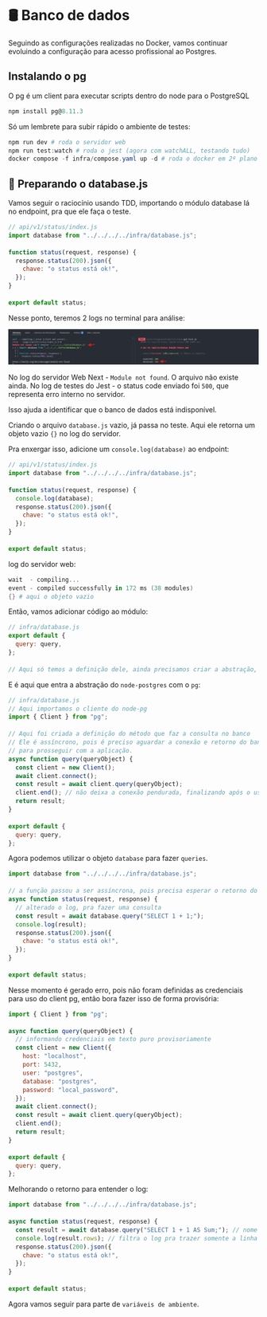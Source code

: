 # 🛢️ Banco de dados

Seguindo as configurações realizadas no Docker, vamos continuar evoluindo a configuração para acesso profissional ao Postgres.

## Instalando o pg

O pg é um client para executar scripts dentro do node para o PostgreSQL

```powershell
npm install pg@8.11.3
```

Só um lembrete para subir rápido o ambiente de testes:

```powershell
npm run dev # roda o servidor web
npm run test:watch # roda o jest (agora com watchALL, testando tudo)
docker compose -f infra/compose.yaml up -d # roda o docker em 2º plano com o BD
```

## 📜 Preparando o database.js

Vamos seguir o raciocínio usando TDD, importando o módulo database lá no endpoint, pra que ele faça o teste.

```js
// api/v1/status/index.js
import database from "../../../../infra/database.js";

function status(request, response) {
  response.status(200).json({
    chave: "o status está ok!",
  });
}

export default status;
```

Nesse ponto, teremos 2 logs no terminal para análise:

![Erro status code 500](img/erro-interno-cod-500.png)

No log do servidor Web Next - `Module not found`. O arquivo não existe ainda.
No log de testes do Jest - o status code enviado foi `500`, que representa erro interno no servidor.

Isso ajuda a identificar que o banco de dados está indisponível.

Criando o arquivo `database.js` vazio, já passa no teste. Aqui ele retorna um objeto vazio `{}` no log do servidor.

Pra enxergar isso, adicione um `console.log(database)` ao endpoint:

```js
// api/v1/status/index.js
import database from "../../../../infra/database.js";

function status(request, response) {
  console.log(database);
  response.status(200).json({
    chave: "o status está ok!",
  });
}

export default status;
```

log do servidor web:

```powershell
wait  - compiling...
event - compiled successfully in 172 ms (38 modules)
{} # aqui o objeto vazio
```

Então, vamos adicionar código ao módulo:

```js
// infra/database.js
export default {
  query: query,
};

// Aqui só temos a definição dele, ainda precisamos criar a abstração, pra facilitar suas chamadas pelo cliente do pg.
```

E é aqui que entra a abstração do `node-postgres` com o `pg`:

```js
// infra/database.js
// Aqui importamos o cliente do node-pg
import { Client } from "pg";

// Aqui foi criada a definição do método que faz a consulta no banco
// Ele é assíncrono, pois é preciso aguardar a conexão e retorno do banco
// para prosseguir com a aplicação.
async function query(queryObject) {
  const client = new Client();
  await client.connect();
  const result = await client.query(queryObject);
  client.end(); // não deixa a conexão pendurada, finalizando após o uso.
  return result;
}

export default {
  query: query,
};
```

Agora podemos utilizar o objeto `database` para fazer `queries`.

```js
import database from "../../../../infra/database.js";

// a função passou a ser assíncrona, pois precisa esperar o retorno do BD
async function status(request, response) {
  // alterado o log, pra fazer uma consulta
  const result = await database.query("SELECT 1 + 1;");
  console.log(result);
  response.status(200).json({
    chave: "o status está ok!",
  });
}

export default status;
```

Nesse momento é gerado erro, pois não foram definidas as credenciais para uso do client pg, então bora fazer isso de forma provisória:

```js
import { Client } from "pg";

async function query(queryObject) {
  // informando credenciais em texto puro provisoriamente
  const client = new Client({
    host: "localhost",
    port: 5432,
    user: "postgres",
    database: "postgres",
    password: "local_password",
  });
  await client.connect();
  const result = await client.query(queryObject);
  client.end();
  return result;
}

export default {
  query: query,
};
```

Melhorando o retorno para entender o log:

```js
import database from "../../../../infra/database.js";

async function status(request, response) {
  const result = await database.query("SELECT 1 + 1 AS Sum;"); // nome da coluna `Sum`
  console.log(result.rows); // filtra o log pra trazer somente a linha da query
  response.status(200).json({
    chave: "o status está ok!",
  });
}

export default status;
```

Agora vamos seguir para parte de `variáveis de ambiente`.
